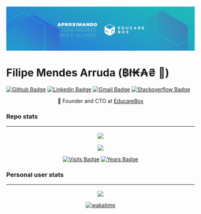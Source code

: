 [![Filipe's GitHub Banner](./assets/GitHubHeader.jfif)](https://www.agendadigitaleducarebox.com)

<h1 >Filipe Mendes Arruda (฿ł₭₳₴ 🐍)</h1>

<a href="https://github.com/filipemarruda"><img src="https://img.shields.io/badge/-Github-white style=flat&amp;logo=Github&amp;logoColor=black&amp;link=https://github.com/filipemarruda" alt="Github Badge"></a>
<a href="https://www.linkedin.com/in/filipemarruda/"><img src="https://img.shields.io/badge/-LinkedIn-blue style=flat&amp;logo=Linkedin&amp;logoColor=white&amp;link=https://www.linkedin.com/in/filipemarruda/" alt="Linkedin Badge"></a>
<a href="mailto:filipemarruda@gmail.com"><img src="https://img.shields.io/badge/-Gmail-c14438 style=flat&amp;logo=Gmail&amp;logoColor=white&amp;link=mailto:filipemarruda@gmail.com" alt="Gmail Badge"></a>
<a href="https://stackoverflow.com/users/6332574/filipe-mendes"><img src="https://img.shields.io/badge/-stackoverflow-grey logo=stackoverflow&amp;style=flat&amp;link=https://stackoverflow.com/users/6332574/filipe-mendes" alt="Stackoverflow Badge"></a>

<p align="center">
  🐍 Founder and CTO at <a href="https://www.agendadigitaleducarebox.com/">EducareBox</a>
</p>





  
### Repo stats
---

<p align="center">
  <a href="https://github.com/filipemarruda">
    <img align="center" src="https://github-readme-stats.vercel.app/api?username=filipemarruda&show_icons=true&theme=radical" />
  </a>
 </p>

<p align="center">
  <a href="https://github.com/filipemarruda">
    <img align="center" src="https://github-readme-stats.vercel.app/api/top-langs/?username=filipemarruda&layout=compact" />
  </a>
</p>

<p align="center">
  <a href="https://www.agendadigitaleducarebox.com"><img src="https://badges.pufler.dev/visits/filipemarruda/filipemarruda" alt="Visits Badge"></a>
  <a href="https://www.agendadigitaleducarebox.com"><img src="https://badges.pufler.dev/years/filipemarruda" alt="Years Badge"></a>
</p>  

### Personal user stats
---

<p align="center">
  <a href="https://github.com/filipemarruda">
    <img align="center" src="https://github-readme-stats.vercel.app/api/wakatime?username=filipemarruda&layout=compact" />
  </a>
</p>
<p align="center">
  <a href="https://wakatime.com/@9c824246-473b-4a43-910b-9f25f2afe8a2"><img src="https://wakatime.com/badge/user/9c824246-473b-4a43-910b-9f25f2afe8a2.svg" alt="wakatime"></a>
</p>
